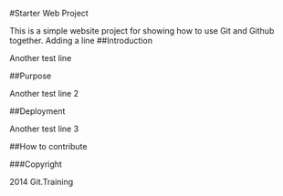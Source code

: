 #Starter Web Project

This is a simple website project for showing how to use Git and Github together. Adding a line
##Introduction

Another test line

##Purpose

Another test line 2

##Deployment

Another test line 3

##How to contribute

###Copyright

2014 Git.Training